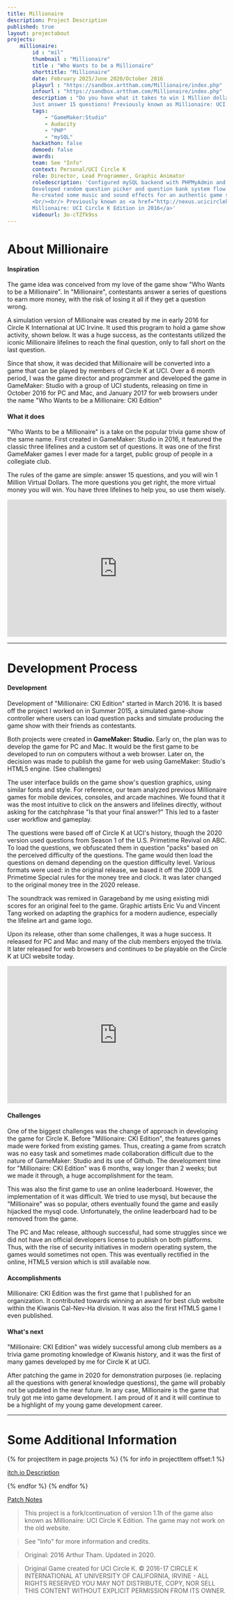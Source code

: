 ```yaml
---
title: Millionaire
description: Project Description
published: true
layout: projectabout
projects:
    millionaire:
        id : "mil"
        thumbnail : "Millionaire"
        title : "Who Wants to be a Millionaire"
        shorttitle: "Millionaire"
        date: February 2025/June 2020/October 2016
        playurl : "https://sandbox.arttham.com/Millionaire/index.php"
        infourl : "https://sandbox.arttham.com/Millionaire/index.php"
        description : "Do you have what it takes to win 1 Million dollars?
        Just answer 15 questions! Previously known as Millionaire: UCI Circle K Edition."
        tags:
            - "GameMaker:Studio"
            - Audacity
            - "PHP"
            - "mySQL"
        hackathon: false
        demoed: false
        awards:
        team: See "Info"
        context: Personal/UCI Circle K
        role: Director, Lead Programmer, Graphic Animator
        roledescription: 'Configured mySQL backend with PHPMyAdmin and Ubuntu.
        Developed random question picker and question bank system flow.
        Re-created some music and sound effects for an authentic game show experience.
        <br/><br/> Previously known as <a href="http://nexus.ucicirclek.com/Millionaire/" target="_blank">
        Millionaire: UCI Circle K Edition in 2016</a>'
        videourl: 3o-cTZfk9ss
---
```


# About Millionaire

#### Inspiration
The game idea was conceived from my love of the game show "Who Wants to be a Millionaire".
In "Millionaire", contestants answer a series of questions to earn more money, with the risk
of losing it all if they get a question wrong.

A simulation version of Millionaire was created by me in early 2016 for Circle K International at UC Irvine.
It used this program to hold a game show activity, shown below. 
It was a huge success, as the contestants utilized the iconic Millionaire lifelines to reach
the final question, only to fall short on the last question. 

Since that show, it was decided that Millionaire will be converted into a game that can be played
by members of Circle K at UCI. Over a 6 month period, I was the game director and programmer
and developed the game in GameMaker: Studio with a group of UCI students, releasing on time in 
October 2016 for PC and Mac, and January 2017 for web browsers under the name 
"Who Wants to be a Millionaire: CKI Edition"


#### What it does
"Who Wants to be a Millionaire" is a take on the popular trivia game show of the same name. 
First created in GameMaker: Studio in 2016, it featured the classic three lifelines and a 
custom set of questions. It was one of the first GameMaker games I ever made for a target, 
public group of people in a collegiate club.

The rules of the game are simple: answer 15 questions, and you will win 1 Million Virtual Dollars.
 The more questions you get right, the more virtual money you will win. You have three lifelines 
 to help you, so use them wisely.
 
 <iframe width="100%" height="315" src="https://www.youtube.com/embed/3WOVmzOL9oE" 
 title="YouTube video player" frameborder="0" allow="accelerometer; autoplay; clipboard-write; encrypted-media; 
 gyroscope; picture-in-picture" allowfullscreen></iframe>

---

# Development Process

#### Development
Development of "Millionaire: CKI Edition" started in March 2016. It is based off the project I worked on in Summer 2015, 
a simulated game-show controller where users can load question packs and simulate producing the game show
with their friends as contestants. 

Both projects were created in **GameMaker: Studio.** Early on, the plan was to develop the game for PC and Mac. It would
be the first game to be developed to run on computers without a web browser. Later on, the decision was made to 
publish the game for web using GameMaker: Studio's HTML5 engine. (See challenges)

The user interface builds on the game show's question graphics, using similar fonts and style. For reference, 
our team analyzed previous Millionaire games for mobile devices, consoles, and arcade machines. We found that 
it was the most intuitive to click on the answers and lifelines directly, without asking for the catchphrase
"Is that your final answer?" This led to a faster user workflow and gameplay.

The questions were based off of Circle K at UCI's history, though the 2020 version used questions from 
Season 1 of the U.S. Primetime Revival on ABC. To load the questions, we obfuscated them in question "packs" 
based on the perceived difficulty of the questions. The game would then load the questions on demand depending on 
the question difficulty level. Various formats were used: in the original release, we based it off
the 2009 U.S. Primetime Special rules for the money tree and clock. It was later changed to the original money
tree in the 2020 release. 

The soundtrack was remixed in Garageband by me using existing midi scores for an original feel to the game. 
Graphic artists Eric Vu and Vincent Tang worked on adapting the graphics for a modern audience, especially
the lifeline art and game logo.

Upon its release, other than some challenges, it was a huge success. It released for PC and Mac and many of 
the club members enjoyed the trivia. It later released for web browsers and continues to be playable on the
Circle K at UCI website today.

<iframe width="100%" height="315" src="https://www.youtube.com/embed/SVXdFOtjgtE" title="YouTube video player" 
frameborder="0" allow="accelerometer; autoplay; clipboard-write; encrypted-media; gyroscope; picture-in-picture" 
allowfullscreen></iframe>

#### Challenges
One of the biggest challenges was the change of approach in developing the game for Circle K.
Before "Millionaire: CKI Edition", the features games made were forked from existing games.
Thus, creating a game from scratch was no easy task and sometimes made collaboration difficult due to 
the nature of GameMaker: Studio and its use of Github. The development time for "Millionaire: CKI Edition"
was 6 months, way longer than 2 weeks; but we made it through, a huge accomplishment for the team.

This was also the first game to use an online leaderboard. However, the implementation of it was difficult.
We tried to use mysql, but because the "Millionaire" was so popular, others eventually found the game and 
easily hijacked the mysql code. Unfortunately, the online leaderboard had to be removed from the game.

The PC and Mac release, although successful, had some struggles since we did not have an official developers
license to publish on both platforms. Thus, with the rise of security initiatives in modern operating system,
the games would sometimes not open. This was eventually rectified in the online, HTML5 version which is 
still available now.


#### Accomplishments
Millionaire: CKI Edition was the first game that I published for an organization. 
It contributed towards winning an award for best club website within the Kiwanis
Cal-Nev-Ha division. It was also the first HTML5 game I even published.


#### What's next
"Millionaire: CKI Edition" was widely successful among club members as a trivia game promoting
knowledge of Kiwanis history, and it was the first of many games developed by me for Circle K
at UCI.

After patching the game in 2020 for demonstration purposes (ie. replacing all the questions
with general knowledge questions), the game will probably not be updated in the near future.
In any case, Millionaire is the game that truly got me into game development. I am proud
of it and it will continue to be a highlight of my young game development career.

---
# Some Additional Information

{% for projectItem in page.projects %}
{% for info in projectItem offset:1 %}
<p><a href="{{info.infourl}}">itch.io Description</a></p>
{% endfor %}
{% endfor %}

<p><a href="https://v6p9d9t4.ssl.hwcdn.net/html/2419355/html5export/patch.html">Patch Notes</a></p>

> This project is a fork/continuation of version 1.1h of the game also known as Millionaire: UCI Circle K Edition. The game may not work on the old website.

> See "Info" for more information and credits.
  
  > Original: 2016 Arthur Tham. Updated in 2020.
  
  > Original Game created for UCI Circle K. 
  >© 2016-17 CIRCLE K INTERNATIONAL AT UNIVERSITY OF CALIFORNIA, IRVINE - ALL RIGHTS RESERVED
  YOU MAY NOT DISTRIBUTE, COPY, NOR SELL THIS CONTENT WITHOUT EXPLICIT PERMISSION FROM ITS OWNER.